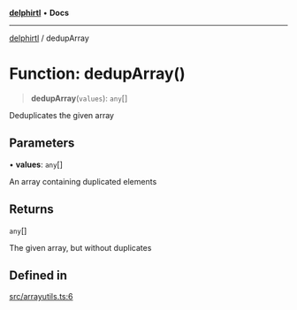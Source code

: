 [**delphirtl**](../README.md) • **Docs**

***

[delphirtl](../globals.md) / dedupArray

# Function: dedupArray()

> **dedupArray**(`values`): `any`[]

Deduplicates the given array

## Parameters

• **values**: `any`[]

An array containing duplicated elements

## Returns

`any`[]

The given array, but without duplicates

## Defined in

[src/arrayutils.ts:6](https://github.com/chuacw/delphirtl/blob/7a1dbc1208d0ae4be883184626c89e323acf7470/src/arrayutils.ts#L6)

